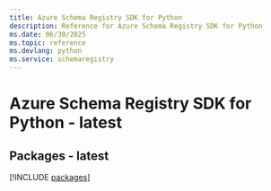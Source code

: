 ```yaml
---
title: Azure Schema Registry SDK for Python
description: Reference for Azure Schema Registry SDK for Python
ms.date: 06/30/2025
ms.topic: reference
ms.devlang: python
ms.service: schemaregistry
---
```

# Azure Schema Registry SDK for Python - latest
## Packages - latest
[!INCLUDE [packages](schema-registry-index.md)]